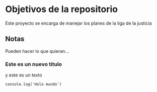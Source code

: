 # Objetivos de la repositorio

Este proyecto se encarga de manejar los planes de la liga de la justicia


## Notas
Pueden hacer lo que quieran...

### Este es un nuevo titulo

y este es un texto


`
console.log('Hola mundo')
`
